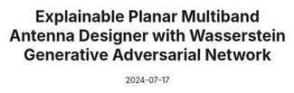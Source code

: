 ---
title: "Explainable Planar Multiband Antenna Designer with Wasserstein Generative Adversarial Network"
collection: publications
category: conferences
permalink: /publication/2024-07-17-Antenna
date: 2024-07-17
link: "http://hoinjung.github.io/files/pdf/research/Explainable_Antenna.pdf"
# paperurl: 'http://hoinjung.github.io/files/pdf/research/Explainable_Antenna.pdf'
# github: https://github.com/hin1115/Boundary_Enhanced_Building_Extraction
citation: '<b>Hoin Jung</b>, Vinicius C. do Nascimento, Hongyang Liu, Xiaoqian Wang, Cheng-Kok Koh, and D.Jiao <i>IEEE International Symposium on Antennas and Propagation, 2024</i>'
---